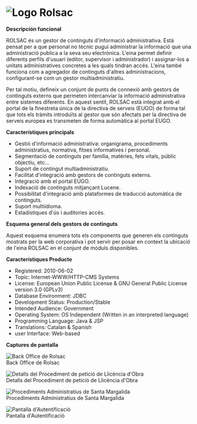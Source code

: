 # ![Logo](https://raw.githubusercontent.com/GovernIB/rolsac/binaris/projectinfo_Attachments/icon.jpg) Rolsac


**Descripción funcional**

ROLSAC és un gestor de continguts d'informació administrativa. Està pensat per a que personal no tècnic pugui administrar la informació que una administració publica a la seva seu electrònica.  L'eina permet definir diferents perfils d'usuari (editor, supervisor i administrador) i assignar-los a unitats administratives concretes a les quals tindran accés.  L'eina també funciona com a agregador de continguts d'altres administracions, configurant-se com un gestor multiadministratiu.

Per tal motiu, defineix un conjunt de punts de connexió amb gestors de continguts externs que permeten intercanviar la informació administrativa entre sistemes diferents. En aquest sentit, ROLSAC està integrat amb el portal de la finestreta única de la directiva de serveis (EUGO) de forma tal que tots els tràmits introduïts al gestor que són afectats per la directiva de serveis europea es transmeten de forma automàtica al portal EUGO.


**Característiques principals**

* Gestió d'informació administrativa: organigrama, procediments administratius, normativa, fitxes informatives i personal.
* Segmentació de continguts per família, matèries, fets vitals, públic objectiu, etc...
* Suport de contingut multiadministratiu.
* Facilitat d'integració amb gestors de continguts externs.
* Integració amb el portal EUGO.
* Indexació de continguts mitjançant Lucene.
* Possibilitat d'integració amb plataformes de traducció automàtica de continguts.
* Suport multiidioma.
* Estadístiques d'ús i auditories accés.

 

**Esquema general dels gestors de continguts**

Aquest esquema enumera tots els components que generen els continguts mostrats per la web corporativa i pot servir per posar en context la ubicació de l'eina ROLSAC en el conjunt de mòduls disponibles.


**Característiques Producte**

* Registered: 2010-06-02
* Topic: Internet-WWW/HTTP-CMS Systems
* License: European Union Public License  & GNU General Public License version 3.0 (GPLv3)
* Database Environment: JDBC
* Development Status: Production/Stable
* Intended Audience: Government
* Operating System: OS Independent (Written in an interpreted language)
* Programming Language: Java & JSP
* Translations: Catalan & Spanish
* user Interface: Web-based




**Captures de pantalla**

![Back Office de Rolsac](https://raw.githubusercontent.com/GovernIB/rolsac/binaris/projectinfo_Attachments/screenshots/313663.jpg)<br/>
Back Office de Rolsac



![Detalls del Procediment de petició de Llicència d'Obra](https://raw.githubusercontent.com/GovernIB/rolsac/binaris/projectinfo_Attachments/screenshots/313665.jpg)<br/>
Detalls del Procediment de petició de Llicència d'Obra



![Procediments Administratius de Santa Margalida](https://raw.githubusercontent.com/GovernIB/rolsac/binaris/projectinfo_Attachments/screenshots/313667.jpg)<br/>
Procediments Administratius de Santa Margalida



![Pantalla d'Autentificació](https://raw.githubusercontent.com/GovernIB/rolsac/binaris/projectinfo_Attachments/screenshots/313667.jpg)<br/>
Pantalla d'Autentificació







